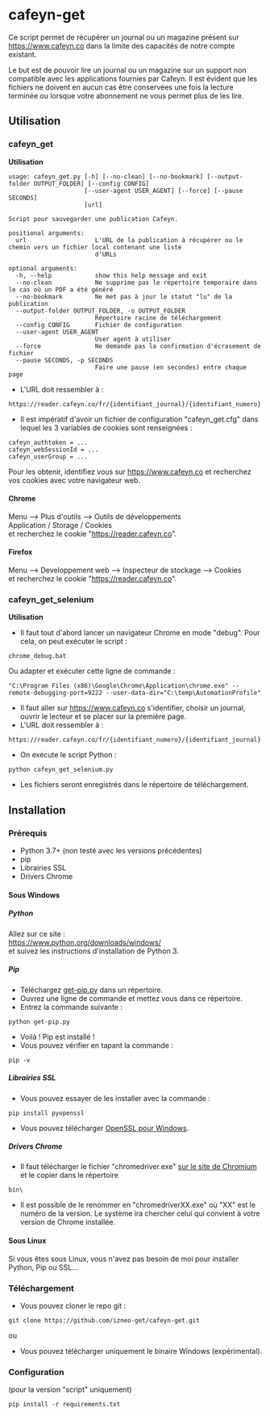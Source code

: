 # cafeyn-get
Ce script permet de récupérer un journal ou un magazine présent sur https://www.cafeyn.co dans la limite des capacités de notre compte existant.

Le but est de pouvoir lire un journal ou un magazine sur un support non compatible avec les applications fournies par Cafeyn. 
Il est évident que les fichiers ne doivent en aucun cas être conservées une fois la lecture terminée ou lorsque votre abonnement ne vous permet plus de les lire.


## Utilisation

### cafeyn_get
**Utilisation**  
```
usage: cafeyn_get.py [-h] [--no-clean] [--no-bookmark] [--output-folder OUTPUT_FOLDER] [--config CONFIG]
                     [--user-agent USER_AGENT] [--force] [--pause SECONDS]
                     [url]

Script pour sauvegarder une publication Cafeyn.

positional arguments:
  url                   L'URL de la publication à récupérer ou le chemin vers un fichier local contenant une liste
                        d'URLs

optional arguments:
  -h, --help            show this help message and exit
  --no-clean            Ne supprime pas le répertoire temporaire dans le cas où un PDF a été généré
  --no-bookmark         Ne met pas à jour le statut "lu" de la publication
  --output-folder OUTPUT_FOLDER, -o OUTPUT_FOLDER
                        Répertoire racine de téléchargement
  --config CONFIG       Fichier de configuration
  --user-agent USER_AGENT
                        User agent à utiliser
  --force               Ne demande pas la confirmation d'écrasement de fichier
  --pause SECONDS, -p SECONDS
                        Faire une pause (en secondes) entre chaque page
```

- L'URL doit ressembler à :
```
https://reader.cafeyn.co/fr/{identifiant_journal}/{identifiant_numero}
``` 

- Il est impératif d'avoir un fichier de configuration "cafeyn_get.cfg" dans lequel les 3 variables de cookies sont renseignées : 
```
cafeyn_authtoken = ...
cafeyn_webSessionId = ...
cafeyn_userGroup = ...
```
Pour les obtenir, identifiez vous sur https://www.cafeyn.co et recherchez vos cookies avec votre navigateur web.

#### Chrome  
Menu --> Plus d'outils --> Outils de développements  
Application / Storage / Cookies  
et recherchez le cookie "https://reader.cafeyn.co".  


#### Firefox  
Menu --> Developpement web --> Inspecteur de stockage --> Cookies  
et recherchez le cookie "https://reader.cafeyn.co".  



### cafeyn_get_selenium
**Utilisation**  
- Il faut tout d'abord lancer un navigateur Chrome en mode "debug". 
Pour cela, on peut exécuter le script : 
```
chrome_debug.bat
```
 
Ou adapter et exécuter cette ligne de commande : 
```
"C:\Program Files (x86)\Google\Chrome\Application\chrome.exe" --remote-debugging-port=9222 --user-data-dir="C:\temp\AutomationProfile"
```
  
- Il faut aller sur https://www.cafeyn.co s'identifier, choisir un journal, ouvrir le lecteur et se placer sur la première page. 
- L'URL doit ressembler à :
```
https://reader.cafeyn.co/fr/{identifiant_numero}/{identifiant_journal}
``` 
  
- On exécute le script Python : 
```
python cafeyn_get_selenium.py
```
  
- Les fichiers seront enregistrés dans le répertoire de téléchargement. 


## Installation
### Prérequis
- Python 3.7+ (non testé avec les versions précédentes)
- pip
- Librairies SSL
- Drivers Chrome

#### Sous Windows
##### Python
Allez sur ce site :  
https://www.python.org/downloads/windows/  
et suivez les instructions d'installation de Python 3.

##### Pip
- Téléchargez [get-pip.py](https://bootstrap.pypa.io/get-pip.py) dans un répertoire.
- Ouvrez une ligne de commande et mettez vous dans ce répertoire.
- Entrez la commande suivante :  
```
python get-pip.py
```
- Voilà ! Pip est installé !
- Vous pouvez vérifier en tapant la commande :  
```
pip -v
```

##### Librairies SSL
- Vous pouvez essayer de les installer avec la commande :  
```
pip install pyopenssl
```
- Vous pouvez télécharger [OpenSSL pour Windows](http://gnuwin32.sourceforge.net/packages/openssl.htm). 

##### Drivers Chrome
- Il faut télécharger le fichier "chromedriver.exe" [sur le site de Chromium](https://chromedriver.chromium.org/downloads) et le copier dans le répertoire 
```
bin\
```
- Il est possible de le renommer en "chromedriverXX.exe" où "XX" est le numéro de la version. Le système ira chercher celui qui convient à votre version de Chrome installée.


#### Sous Linux
Si vous êtes sous Linux, vous n'avez pas besoin de moi pour installer Python, Pip ou SSL...  

### Téléchargement
- Vous pouvez cloner le repo git :  
```
git clone https://github.com/izneo-get/cafeyn-get.git
```
ou  
- Vous pouvez télécharger uniquement le binaire Windows (expérimental).  


### Configuration
(pour la version "script" uniquement)
```
pip install -r requirements.txt
```
